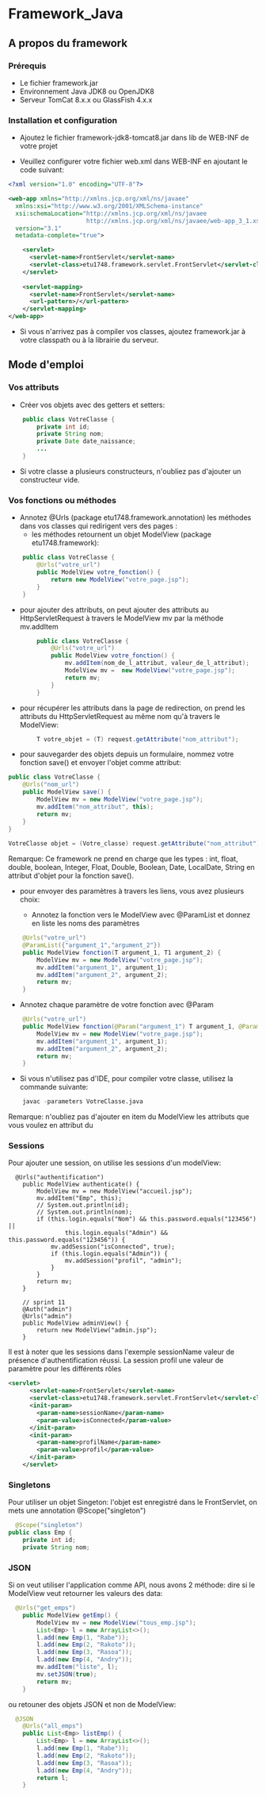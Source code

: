 # Framework_Java

## A propos du framework 

### Prérequis

- Le fichier framework.jar
- Environnement Java JDK8 ou OpenJDK8
- Serveur TomCat 8.x.x ou GlassFish 4.x.x

### Installation et configuration

- Ajoutez le fichier framework-jdk8-tomcat8.jar dans lib de WEB-INF de votre projet

- Veuillez configurer votre fichier web.xml dans WEB-INF en ajoutant le code suivant:

```xml
<?xml version="1.0" encoding="UTF-8"?>

<web-app xmlns="http://xmlns.jcp.org/xml/ns/javaee"
  xmlns:xsi="http://www.w3.org/2001/XMLSchema-instance"
  xsi:schemaLocation="http://xmlns.jcp.org/xml/ns/javaee
                      http://xmlns.jcp.org/xml/ns/javaee/web-app_3_1.xsd"
  version="3.1"
  metadata-complete="true">

    <servlet>
      <servlet-name>FrontServlet</servlet-name>
      <servlet-class>etu1748.framework.servlet.FrontServlet</servlet-class>
    </servlet>
    
    <servlet-mapping>
      <servlet-name>FrontServlet</servlet-name>
      <url-pattern>/</url-pattern>
    </servlet-mapping>
</web-app>
```

-  Si vous n'arrivez pas à compiler vos classes, ajoutez framework.jar à votre classpath ou à la librairie du serveur.

## Mode d'emploi

### Vos attributs

- Créer vos objets avec des getters et setters:

```java
    public class VotreClasse {
        private int id;
        private String nom;
        private Date date_naissance;
        ...
    }
```

- Si votre classe a plusieurs constructeurs, n'oubliez pas d'ajouter un constructeur vide.

### Vos fonctions ou méthodes

- Annotez @Urls (package etu1748.framework.annotation) les méthodes dans vos classes qui redirigent vers des pages :
  * les méthodes retournent un objet ModelView (package etu1748.framework):
    
        
```java
    public class VotreClasse {
        @Urls("votre_url")
        public ModelView votre_fonction() {
            return new ModelView("votre_page.jsp");
        }
    }
```

  * pour ajouter des attributs, on peut ajouter des attributs au HttpServletRequest à travers le ModelView mv par la méthode mv.addItem
        
```java
        public class VotreClasse {
            @Urls("votre_url")
            public ModelView votre_fonction() {
                mv.addItem(nom_de_l_attribut, valeur_de_l_attribut);
                ModelView mv =  new ModelView("votre_page.jsp");
                return mv;
            }
        }
```

  * pour récupérer les attributs dans la page de redirection, on prend les attributs du HttpServletRequest au même nom qu'à travers le ModelView:
    
```java
        T votre_objet = (T) request.getAttribute("nom_attribut");
```

  * pour sauvegarder des objets depuis un formulaire, nommez votre fonction save() et envoyer l'objet comme attribut:
        
```java 
public class VotreClasse {
    @Urls("nom_url")
    public ModelView save() {
        ModelView mv = new ModelView("votre_page.jsp");
        mv.addItem("nom_attribut", this);
        return mv;
    }
}
        
VotreClasse objet = (Votre_classe) request.getAttribute("nom_attribut");
```

Remarque: Ce framework ne prend en charge que les types : int, float, double, boolean, Integer, Float, Double, Boolean, Date, LocalDate, String en attribut d'objet pour la fonction save().

  * pour envoyer des paramètres à travers les liens, vous avez plusieurs choix:

    - Annotez la fonction vers le ModelView avec @ParamList et donnez en liste les noms des paramètres
            
```java
    @Urls("votre_url")
    @ParamList({"argument_1","argument_2"})
    public ModelView fonction(T argument_1, T1 argument_2) {
        ModelView mv = new ModelView("votre_page.jsp");
        mv.addItem("argument_1", argument_1);
        mv.addItem("argument_2", argument_2);
        return mv;
    }
```     
     
  - Annotez chaque paramètre de votre fonction avec @Param 
            
```java
    @Urls("votre_url")
    public ModelView fonction(@Param("argument_1") T argument_1, @Param("argument_2") T1 argument_2) {
        ModelView mv = new ModelView("votre_page.jsp");
        mv.addItem("argument_1", argument_1);
        mv.addItem("argument_2", argument_2);
        return mv;
    }
```

  - Si vous n'utilisez pas d'IDE, pour compiler votre classe, utilisez la commande suivante:
            
```s
    javac -parameters VotreClasse.java
```
    
  Remarque: n'oubliez pas d'ajouter en item du ModelView les attributs que vous voulez en attribut du 

### Sessions


Pour ajouter une session, on utilise les sessions d'un modelView:

```
  @Urls("authentification")
    public ModelView authenticate() {
        ModelView mv = new ModelView("accueil.jsp");
        mv.addItem("Emp", this);
        // System.out.println(id);
        // System.out.println(nom);
        if (this.login.equals("Nom") && this.password.equals("123456") ||
                this.login.equals("Admin") && this.password.equals("123456")) {
            mv.addSession("isConnected", true);
            if (this.login.equals("Admin")) {
                mv.addSession("profil", "admin");
            }
        }
        return mv;
    }

    // sprint 11
    @Auth("admin")
    @Urls("admin")
    public ModelView adminView() {
        return new ModelView("admin.jsp");
    }
```

Il est à noter que les sessions dans l'exemple sessionName valeur de présence d'authentification réussi. La session profil une valeur de paramètre pour les différents rôles
```xml
<servlet>
      <servlet-name>FrontServlet</servlet-name>
      <servlet-class>etu1748.framework.servlet.FrontServlet</servlet-class>
      <init-param>
        <param-name>sessionName</param-name>
        <param-value>isConnected</param-value>
      </init-param>
      <init-param>
        <param-name>profilName</param-name>
        <param-value>profil</param-value>
      </init-param>
    </servlet>
```

### Singletons

Pour utiliser un objet Singeton: l'objet est enregistré dans le FrontServlet, on mets une annotation @Scope("singleton")
```java
  @Scope("singleton")
public class Emp {
    private int id;
    private String nom;
```

### JSON
  
Si on veut utiliser l'application comme API, nous avons 2 méthode: dire si le ModelView veut retourner les valeurs des data:

```java
  @Urls("get_emps")
    public ModelView getEmp() {
        ModelView mv = new ModelView("tous_emp.jsp");
        List<Emp> l = new ArrayList<>();
        l.add(new Emp(1, "Rabe"));
        l.add(new Emp(2, "Rakoto"));
        l.add(new Emp(3, "Rasoa"));
        l.add(new Emp(4, "Andry"));
        mv.addItem("liste", l);
        mv.setJSON(true);
        return mv;
    }
```

   ou retouner des objets JSON et non de ModelView:
   
```java
  @JSON
    @Urls("all_emps")
    public List<Emp> listEmp() {
        List<Emp> l = new ArrayList<>();
        l.add(new Emp(1, "Rabe"));
        l.add(new Emp(2, "Rakoto"));
        l.add(new Emp(3, "Rasoa"));
        l.add(new Emp(4, "Andry"));
        return l;
    }
``` 
